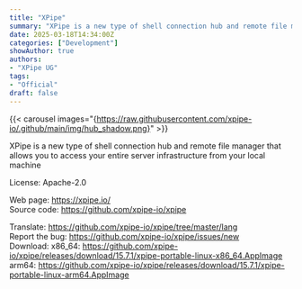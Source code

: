 ```yaml
---
title: "XPipe"
summary: "XPipe is a new type of shell connection hub and remote file manager that allows you to access your entire server infrastructure from your local machine"
date: 2025-03-18T14:34:00Z
categories: ["Development"]
showAuthor: true
authors:
- "XPipe UG"
tags: 
- "Official"
draft: false
---
```


{{< carousel images="{https://raw.githubusercontent.com/xpipe-io/.github/main/img/hub_shadow.png}" >}}

XPipe is a new type of shell connection hub and remote file manager that allows you to access your entire server infrastructure from your local machine

License: Apache-2.0

Web page: <https://xpipe.io/>  
Source code: <https://github.com/xpipe-io/xpipe>

Translate: <https://github.com/xpipe-io/xpipe/tree/master/lang>  
Report the bug: <https://github.com/xpipe-io/xpipe/issues/new>  
Download:   x86_64: <https://github.com/xpipe-io/xpipe/releases/download/15.7.1/xpipe-portable-linux-x86_64.AppImage>  
            arm64: <https://github.com/xpipe-io/xpipe/releases/download/15.7.1/xpipe-portable-linux-arm64.AppImage>
